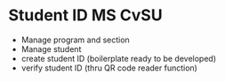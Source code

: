 # Student ID MS CvSU

- Manage program and section
- Manage student
- create student ID (boilerplate ready to be developed)
- verify student ID (thru QR code reader function)
